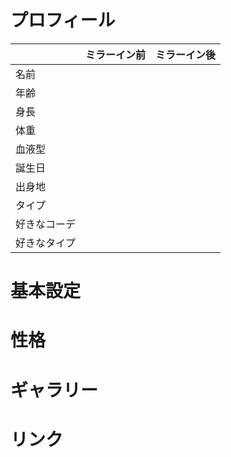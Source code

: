 # プロフィール

|              | ミラーイン前 | ミラーイン後 |
| ------------ | ------------ | ------------ |
| 名前         |              |              |
| 年齢         |              |              |
| 身長         |              |              |
| 体重         |              |              |
| 血液型       |              |              |
| 誕生日       |              |              |
| 出身地       |              |              |
| タイプ       |              |              |
| 好きなコーデ |              |              |
| 好きなタイプ |              |              |

# 基本設定

# 性格

# ギャラリー

# リンク
